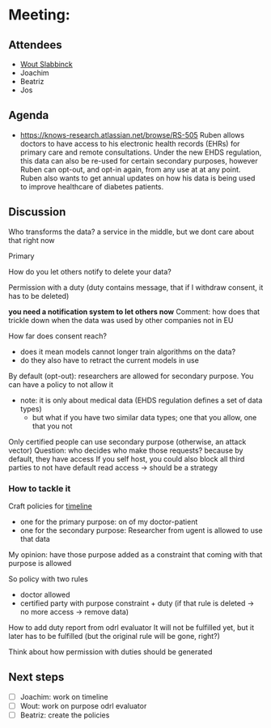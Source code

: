 # Meeting:

## Attendees
* [Wout Slabbinck](https://pod.woutslabbinck.com/profile/card#me)
* Joachim
* Beatriz
* Jos
## Agenda
* https://knows-research.atlassian.net/browse/RS-505
Ruben allows doctors to have access to his electronic health records (EHRs) for primary care and remote consultations. Under the new EHDS regulation, this data can also be re-used for certain secondary purposes, however Ruben can opt-out, and opt-in again, from any use at at any point. Ruben also wants to get annual updates on how his data is being used to improve healthcare of diabetes patients.
## Discussion

Who transforms the data? a service in the middle, but we dont care about that right now

Primary

How do you let others notify to delete your data?

Permission with a duty (duty contains message, that if I withdraw consent, it has to be deleted)

**you need a notification system to let others now**
Comment: how does that trickle down when the data was used by other companies not in EU

How far does consent reach?
- does it mean models cannot longer train algorithms on the data?
- do they also have to retract the current models in use


By default (opt-out): researchers are allowed for secondary purpose. You can have a policy to not allow it
- note: it is only about medical data (EHDS regulation defines a set of data types)
	- but what if you have two similar data types; one that you allow, one that you not

Only certified people can use secondary purpose (otherwise, an attack vector)
Question: who decides who make those requests? because by default, they have access
If you self host, you could also block all third parties to not have default read access
-> should be a strategy

### How to tackle it
Craft policies for [timeline](https://knows-research.atlassian.net/browse/RS-515)
- one for the primary purpose:  on of my doctor-patient
- one for the secondary purpose: Researcher from ugent is allowed to use that data 

My opinion: have those purpose added as a constraint that coming with that purpose is allowed

So policy with two rules
- doctor allowed
- certified party with purpose constraint + duty (if that rule is deleted -> no more access -> remove data)

How to add duty report from odrl evaluator
It will not be fulfilled yet, but it later has to be fulfilled (but the original rule will be gone, right?)

Think about how permission with duties should be generated


## Next steps
* [ ] Joachim: work on timeline
* [ ] Wout: work on purpose odrl evaluator
* [ ] Beatriz: create the policies